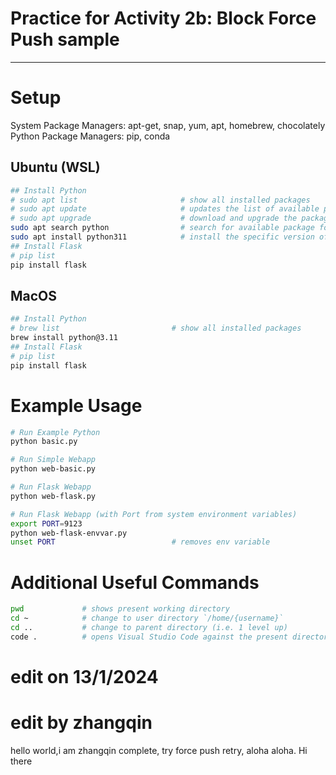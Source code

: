 # Practice for Activity 2b: Block Force Push sample

---
# Setup
System Package Managers: apt-get, snap, yum, apt, homebrew, chocolately
Python Package Managers: pip, conda

## Ubuntu (WSL)
``` sh
## Install Python
# sudo apt list                       # show all installed packages
# sudo apt update                     # updates the list of available packages for install (often needed on first boot, or after sometime)
# sudo apt upgrade                    # download and upgrade the package
sudo apt search python                # search for available package for installation
sudo apt install python311            # install the specific version of python
## Install Flask
# pip list
pip install flask
```

## MacOS
``` sh
## Install Python
# brew list                         # show all installed packages
brew install python@3.11
## Install Flask
# pip list
pip install flask
```

# Example Usage
``` sh
# Run Example Python
python basic.py

# Run Simple Webapp
python web-basic.py

# Run Flask Webapp
python web-flask.py

# Run Flask Webapp (with Port from system environment variables)
export PORT=9123
python web-flask-envvar.py
unset PORT                          # removes env variable
```

# Additional Useful Commands
``` sh
pwd             # shows present working directory
cd ~            # change to user directory `/home/{username}`
cd ..           # change to parent directory (i.e. 1 level up)
code .          # opens Visual Studio Code against the present directory
```
# edit on 13/1/2024

# edit by zhangqin
hello world,i am zhangqin
complete, try force push retry, aloha aloha. Hi there